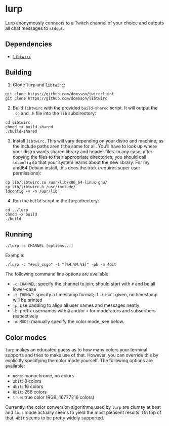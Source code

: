 # lurp 

Lurp anonymously connects to a Twitch channel of your choice 
and outputs all chat messages to `stdout`.

## Dependencies

- [`libtwirc`](https://github.com/domsson/libtwirc)

## Building

1. Clone `lurp` and [`libtwirc`](https://github.com/domsson/libtwirc):

````
git clone https://github.com/domsson/twircclient
git clone https://github.com/domsson/libtwirc
````

2. Build `libtwirc` with the provided `build-shared` script. 
   It will output the `.so` and `.h` file into the `lib` subdirectory:

```
cd libtwirc
chmod +x build-shared
./build-shared
```

3. Install `libtwirc`. This will vary depending on your distro and machine, 
   as the include paths aren't the same for all. You'll have to look up where 
   your distro wants shared library and header files. In any case, after 
   copying the files to their appropriate directories, you should call 
   `ldconfig` so that your system learns about the new library. For my amd64 
   Debian install, this does the trick (requires super user permissions):

```
cp lib/libtwirc.so /usr/lib/x86_64-linux-gnu/
cp lib/libtwirc.h /usr/include/
ldconfig -v -n /usr/lib
```

4. Run the `build` script in the `lurp` directory:

```
cd ../lurp
chmod +x build
./build
```

## Running

```
./lurp -c CHANNEL [options...]
````

Example:

```
./lurp -c "#esl_csgo" -t "[%H:%M:%S]" -pb -m 4bit
```

The following command line options are available:

- `-c CHANNEL`: specify the channel to join; should start with `#` 
                and be all lower-case
- `-t FORMAT`: specify a timestamp format; if `-t` isn't given, 
               no timestamp will be printed
- `-p`: use padding to align all user names and messages neatly
- `-b`: prefix usernames with `@` and/or `+` 
        for moderators and subscribers respectively
- `-m MODE`: manually specify the color mode, see below.

## Color modes

`lurp` makes an educated guess as to how many colors your terminal 
supports and tries to make use of that. However, you can override this 
by explicitly specifying the color mode yourself. The following options 
are available:

- `none`: monochrome, no colors
- `2bit`: 8 colors
- `4bit`: 16 colors
- `8bit`: 256 colors
- `true`: true color (RGB, 16777216 colors)

Currently, the color conversion algorithms used by `lurp` are clumsy
at best and `4bit` mode actually seems to yield the most pleasent results.
On top of that, `4bit` seems to be pretty widely supported.
